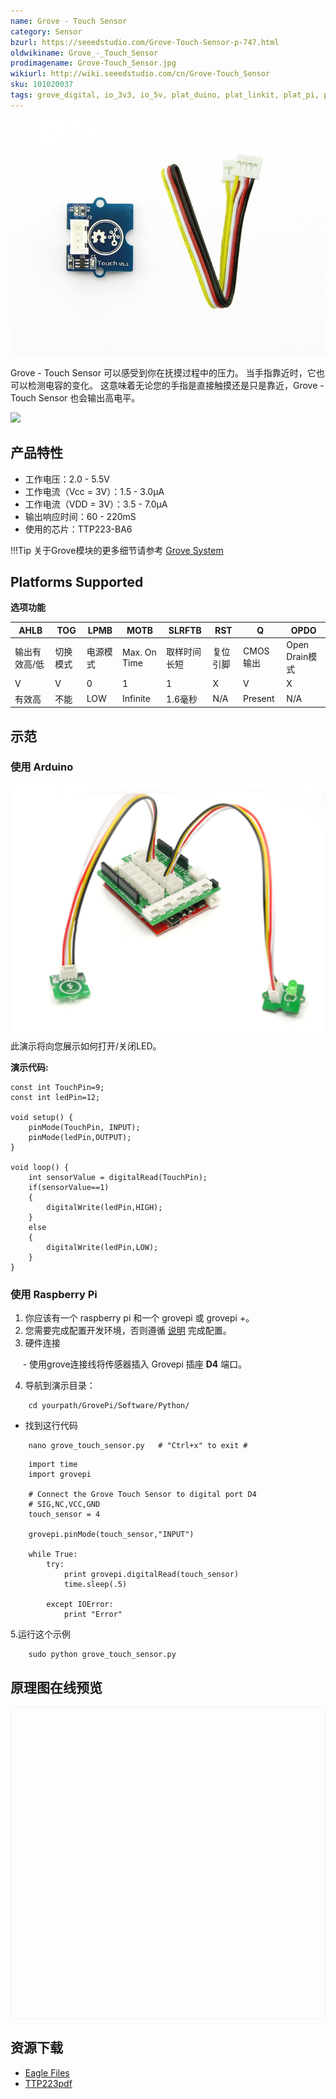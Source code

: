 ```yaml
---
name: Grove - Touch Sensor
category: Sensor
bzurl: https://seeedstudio.com/Grove-Touch-Sensor-p-747.html
oldwikiname: Grove_-_Touch_Sensor
prodimagename: Grove-Touch_Sensor.jpg
wikiurl: http://wiki.seeedstudio.com/cn/Grove-Touch_Sensor
sku: 101020037
tags: grove_digital, io_3v3, io_5v, plat_duino, plat_linkit, plat_pi, plat_bbg
---
```


![](https://raw.githubusercontent.com/SeeedDocument/Grove-Touch_Sensor/master/img/Grove-Touch_Sensor.jpg)

Grove - Touch Sensor 可以感受到你在抚摸过程中的压力。 当手指靠近时，它也可以检测电容的变化。 这意味着无论您的手指是直接触摸还是只是靠近，Grove - Touch Sensor 也会输出高电平。

[![](https://github.com/SeeedDocument/wiki_chinese/raw/master/docs/images/click_to_buy.PNG)](https://item.taobao.com/item.htm?spm=a1z10.3-c.w4002-11172317909.9.49560958exDLpw&id=45486442714)

产品特性
--------------


- 工作电压：2.0 - 5.5V
- 工作电流（Vcc = 3V）：1.5 - 3.0μA
- 工作电流（VDD = 3V）：3.5 - 7.0μA
- 输出响应时间：60 - 220mS
- 使用的芯片：TTP223-BA6

!!!Tip
    关于Grove模块的更多细节请参考 [Grove System](http://wiki.seeedstudio.com/cn/Grove_System/)

Platforms Supported
-------------------

**选项功能**

| AHLB                     | TOG         | LPMB       | MOTB         | SLRFTB          | RST       | Q           | OPDO            |
|--------------------------|-------------|------------|--------------|-----------------|-----------|-------------|-----------------|
| 输出有效高/低 |切换模式 | 电源模式 | Max. On Time | 取样时间长短 |复位引脚 | CMOS输出| Open Drain模式|
| V                        | V           | 0          | 1            | 1               | X         | V           | X               |
|有效高              | 不能    | LOW        | Infinite     | 1.6毫秒       | N/A       | Present     | N/A             |

示范
-------------

### 使用 Arduino

![](https://raw.githubusercontent.com/SeeedDocument/Grove-Touch_Sensor/master/img/Touch_LED.jpg)
此演示将向您展示如何打开/关闭LED。

**演示代码:**

```
const int TouchPin=9;
const int ledPin=12;

void setup() {
    pinMode(TouchPin, INPUT);
    pinMode(ledPin,OUTPUT);
}

void loop() {
    int sensorValue = digitalRead(TouchPin);
    if(sensorValue==1)
    {
        digitalWrite(ledPin,HIGH);
    }
    else
    {
        digitalWrite(ledPin,LOW);
    }
}
```

### 使用 Raspberry Pi


1. 你应该有一个 raspberry pi 和一个 grovepi 或 grovepi +。
2. 您需要完成配置开发环境，否则遵循 [说明](http://wiki.seeed.cc/GrovePi_Plus/) 完成配置。
3. 硬件连接

     - 使用grove连接线将传感器插入 Grovepi 插座 **D4** 端口。

4. 导航到演示目录：

```
    cd yourpath/GrovePi/Software/Python/
```

   - 找到这行代码


```
    nano grove_touch_sensor.py   # "Ctrl+x" to exit #
```
```
    import time
    import grovepi

    # Connect the Grove Touch Sensor to digital port D4
    # SIG,NC,VCC,GND
    touch_sensor = 4

    grovepi.pinMode(touch_sensor,"INPUT")

    while True:
        try:
            print grovepi.digitalRead(touch_sensor)
            time.sleep(.5)

        except IOError:
            print "Error"

```

5.运行这个示例

        sudo python grove_touch_sensor.py



## 原理图在线预览


<div class="altium-ecad-viewer" data-project-src="https://raw.githubusercontent.com/SeeedDocument/Grove-Touch_Sensor/master/res/Touch_sensor_Eagle_File.zip" style="border-radius: 0px 0px 4px 4px; height: 500px; border-style: solid; border-width: 1px; border-color: rgb(241, 241, 241); overflow: hidden; max-width: 1280px; max-height: 700px; box-sizing: border-box;" />
</div>


资源下载
---------

-   [Eagle Files](https://raw.githubusercontent.com/SeeedDocument/Grove-Touch_Sensor/master/res/Touch_sensor_Eagle_File.zip)
-   [TTP223pdf](https://raw.githubusercontent.com/SeeedDocument/Grove-Touch_Sensor/master/res/TTP223.pdf)

<!-- This Markdown file was created from http://www.seeedstudio.com/wiki/Grove_-_Touch_Sensor -->

